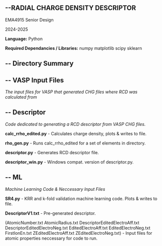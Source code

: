 --RADIAL CHARGE DENSITY DESCRIPTOR
--

EMA4915 Senior Design

2024-2025


__Language:__ Python


__Required Dependancies / Libraries:__
  numpy
  matplotlib
  scipy
  sklearn

--
Directory Summary
--

--
VASP Input Files
--
*The input files for VASP that generated CHG files where RCD was calculated from*

--
Descriptor
--
*Code dedicated to generating a RCD descriptor from VASP CHG files.*

  __calc_rrho_edited.py__ - Calculates charge density, plots & writes to file.
  
  __rho_gen.py__ - Runs calc_rrho_edited for a set of elements in directory. 
  
  __descriptor.py__ - Generates RCD descriptor file.
  
  __descriptor_win.py__ - Windows compat. version of descriptor.py.

--
ML
--
*Machine Learning Code & Neccessary Input Files*

  __SR4.py__ - KRR and k-fold validation machine learning code. Plots & writes to file.
  
  __DescriptorV1.txt__ - Pre-generated descriptor.
  
  (AtomicNumber.txt
  AtomicRadius.txt
  DescriptorEditedElectroAff.txt
  DescriptorEditedElectroNeg.txt
  EditedElectroAff.txt
  EditedElectroNeg.txt
  FirstIonEn.txt
  ZEditedElectroAff.txt
  ZEditedElectroNeg.txt) - Input files for atomic properties neccessary for code to run. 
